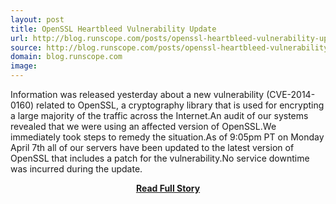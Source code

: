 ```yaml
---
layout: post
title: OpenSSL Heartbleed Vulnerability Update
url: http://blog.runscope.com/posts/openssl-heartbleed-vulnerability-update
source: http://blog.runscope.com/posts/openssl-heartbleed-vulnerability-update
domain: blog.runscope.com
image: 
---
```


<p>Information was released yesterday about a new vulnerability (CVE-2014-0160) related to OpenSSL, a cryptography library that is used for encrypting a large majority of the traffic across the Internet.An audit of our systems revealed that we were using an affected version of OpenSSL.We immediately took steps to remedy the situation.As of 9:05pm PT on Monday April 7th all of our servers have been updated to the latest version of OpenSSL that includes a patch for the vulnerability.No service downtime was incurred during the update.</p>
<center><p><a href="http://blog.runscope.com/posts/openssl-heartbleed-vulnerability-update" style='padding:25px; font-sze:18px; font-weight: bold;'>Read Full Story</a></p></center>
